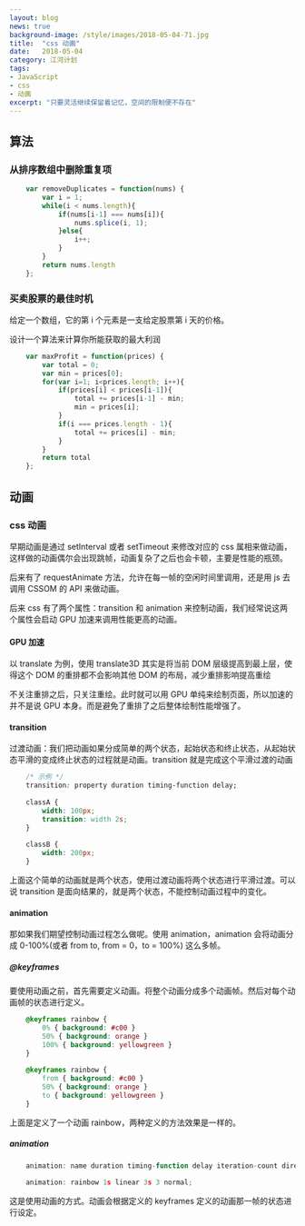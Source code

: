 ```yaml
---
layout: blog
news: true
background-image: /style/images/2018-05-04-71.jpg
title:  "css 动画"
date:   2018-05-04
category: 江河计划
tags:
- JavaScript
- css
- 动画
excerpt: "只要灵活继续保留着记忆，空间的限制便不存在"
---
```


## 算法

### 从排序数组中删除重复项
```javascript
    var removeDuplicates = function(nums) {
        var i = 1;
        while(i < nums.length){
            if(nums[i-1] === nums[i]){
                nums.splice(i, 1);
            }else{
                i++;
            }
        }
        return nums.length
    };
```
### 买卖股票的最佳时机

给定一个数组，它的第 i 个元素是一支给定股票第 i 天的价格。

设计一个算法来计算你所能获取的最大利润
```javascript
    var maxProfit = function(prices) {
        var total = 0;
        var min = prices[0];
        for(var i=1; i<prices.length; i++){
            if(prices[i] < prices[i-1]){
                total += prices[i-1] - min;
                min = prices[i];
            }
            if(i === prices.length - 1){
                total += prices[i] - min;
            }
        }
        return total
    };
```
## 动画

### css 动画

早期动画是通过 setInterval 或者 setTimeout 来修改对应的 css 属相来做动画，这样做的动画偶尔会出现跳帧，动画复杂了之后也会卡顿，主要是性能的瓶颈。

后来有了 requestAnimate 方法，允许在每一帧的空闲时间里调用，还是用 js 去调用 CSSOM 的 API 来做动画。

后来 css 有了两个属性：transition 和 animation 来控制动画，我们经常说这两个属性会启动 GPU 加速来调用性能更高的动画。

#### GPU 加速

以 translate 为例，使用 translate3D 其实是将当前 DOM 层级提高到最上层，使得这个 DOM 的重排都不会影响其他 DOM 的布局，减少重排影响提高重绘

不关注重排之后，只关注重绘。此时就可以用 GPU 单纯来绘制页面，所以加速的并不是说 GPU 本身。而是避免了重排了之后整体绘制性能增强了。

#### transition

过渡动画：我们把动画如果分成简单的两个状态，起始状态和终止状态，从起始状态平滑的变成终止状态的过程就是动画。transition 就是完成这个平滑过渡的动画
```css
    /* 示例 */
    transition: property duration timing-function delay;
     
    classA {
        width: 100px;
        transition: width 2s;    
    }
    
    classB {
        width: 200px;
    }
```
上面这个简单的动画就是两个状态，使用过渡动画将两个状态进行平滑过渡。可以说 transition 是面向结果的，就是两个状态，不能控制动画过程中的变化。

#### animation

那如果我们期望控制动画过程怎么做呢。使用 animation，animation 会将动画分成 0-100%(或者 from to, from = 0，to = 100%) 这么多帧。

##### @keyframes

要使用动画之前，首先需要定义动画。将整个动画分成多个动画帧。然后对每个动画帧的状态进行定义。
```css
    @keyframes rainbow {
        0% { background: #c00 }
        50% { background: orange }
        100% { background: yellowgreen }
    }
    
    @keyframes rainbow {
        from { background: #c00 }
        50% { background: orange }
        to { background: yellowgreen }
    }
```
上面是定义了一个动画 rainbow，两种定义的方法效果是一样的。

##### animation
```javascript
    animation: name duration timing-function delay iteration-count direction;
    
    animation: rainbow 1s linear 3s 3 normal;
```
这是使用动画的方式。动画会根据定义的 keyframes 定义的动画那一帧的状态进行设定。
